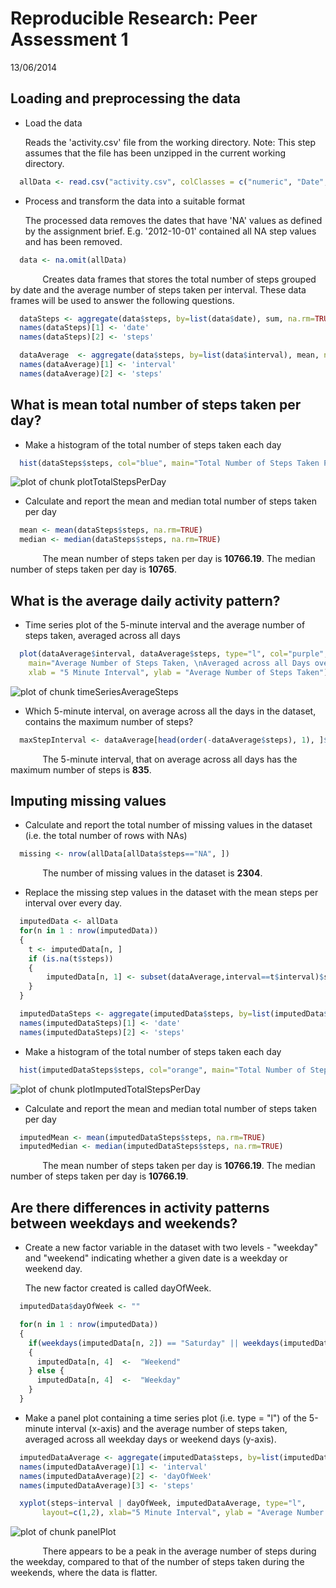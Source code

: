 # Reproducible Research: Peer Assessment 1

13/06/2014



## Loading and preprocessing the data

- Load the data

  Reads the 'activity.csv' file from the working directory. 
  Note: This step assumes that the file has been unzipped in the current working directory.


```r
  allData <- read.csv("activity.csv", colClasses = c("numeric", "Date", "numeric"))
```

- Process and transform the data into a suitable format

  The processed data removes the dates that have 'NA' values as defined by the assignment brief. E.g. '2012-10-01' contained all NA step values and has been removed.


```r
  data <- na.omit(allData)
```

&nbsp;&nbsp;&nbsp;&nbsp;&nbsp;&nbsp;&nbsp;&nbsp;&nbsp;&nbsp;&nbsp;&nbsp;&nbsp;Creates data frames that stores the total number of steps grouped by date and the average number of steps taken per interval. These data frames will be used to answer the following questions.    


```r
  dataSteps <- aggregate(data$steps, by=list(data$date), sum, na.rm=TRUE)
  names(dataSteps)[1] <- 'date'
  names(dataSteps)[2] <- 'steps'

  dataAverage  <- aggregate(data$steps, by=list(data$interval), mean, na.rm=TRUE)
  names(dataAverage)[1] <- 'interval'
  names(dataAverage)[2] <- 'steps'
```

## What is mean total number of steps taken per day?

- Make a histogram of the total number of steps taken each day

```r
  hist(dataSteps$steps, col="blue", main="Total Number of Steps Taken Per Day", xlab="Steps Taken Per Day")
```

![plot of chunk plotTotalStepsPerDay](figure/plotTotalStepsPerDay.png) 

- Calculate and report the mean and median total number of steps taken per day

```r
  mean <- mean(dataSteps$steps, na.rm=TRUE)
  median <- median(dataSteps$steps, na.rm=TRUE)
```

&nbsp;&nbsp;&nbsp;&nbsp;&nbsp;&nbsp;&nbsp;&nbsp;&nbsp;&nbsp;&nbsp;&nbsp;&nbsp;The mean number of steps taken per day is **10766.19**. The median number of steps taken per day is **10765**.

## What is the average daily activity pattern?

- Time series plot of the 5-minute interval and the average number of steps taken, averaged across all days 

```r
  plot(dataAverage$interval, dataAverage$steps, type="l", col="purple",
    main="Average Number of Steps Taken, \nAveraged across all Days over 5 Minute Intervals",
    xlab = "5 Minute Interval", ylab = "Average Number of Steps Taken")  
```

![plot of chunk timeSeriesAverageSteps](figure/timeSeriesAverageSteps.png) 

- Which 5-minute interval, on average across all the days in the dataset, contains the maximum number of steps?

```r
  maxStepInterval <- dataAverage[head(order(-dataAverage$steps), 1), ]$interval
```
&nbsp;&nbsp;&nbsp;&nbsp;&nbsp;&nbsp;&nbsp;&nbsp;&nbsp;&nbsp;&nbsp;&nbsp;&nbsp;The 5-minute interval, that on average across all days has the maximum number of steps is **835**.

## Imputing missing values

- Calculate and report the total number of missing values in the dataset (i.e. the total number of rows with NAs)

```r
  missing <- nrow(allData[allData$steps=="NA", ])
```

&nbsp;&nbsp;&nbsp;&nbsp;&nbsp;&nbsp;&nbsp;&nbsp;&nbsp;&nbsp;&nbsp;&nbsp;&nbsp;The number of missing values in the dataset is **2304**.

- Replace the missing step values in the dataset with the mean steps per interval over every day.

```r
  imputedData <- allData
  for(n in 1 : nrow(imputedData)) 
  {
    t <- imputedData[n, ]
  	if (is.na(t$steps)) 
    {
    	imputedData[n, 1] <- subset(dataAverage,interval==t$interval)$steps
  	} 
  }

  imputedDataSteps <- aggregate(imputedData$steps, by=list(imputedData$date), sum, na.rm=TRUE)
  names(imputedDataSteps)[1] <- 'date'
  names(imputedDataSteps)[2] <- 'steps'
```

- Make a histogram of the total number of steps taken each day

```r
  hist(imputedDataSteps$steps, col="orange", main="Total Number of Steps Taken Per Day", xlab="Steps Taken Per Day")
```

![plot of chunk plotImputedTotalStepsPerDay](figure/plotImputedTotalStepsPerDay.png) 

- Calculate and report the mean and median total number of steps taken per day

```r
  imputedMean <- mean(imputedDataSteps$steps, na.rm=TRUE)
  imputedMedian <- median(imputedDataSteps$steps, na.rm=TRUE)
```

&nbsp;&nbsp;&nbsp;&nbsp;&nbsp;&nbsp;&nbsp;&nbsp;&nbsp;&nbsp;&nbsp;&nbsp;&nbsp;The mean number of steps taken per day is **10766.19**. The median number of steps taken per day is **10766.19**.


## Are there differences in activity patterns between weekdays and weekends?

- Create a new factor variable in the dataset with two levels - "weekday" and "weekend" indicating whether a given date is a weekday or weekend day.

  The new factor created is called dayOfWeek.
  

```r
  imputedData$dayOfWeek <- ""

  for(n in 1 : nrow(imputedData))
  {
    if(weekdays(imputedData[n, 2]) == "Saturday" || weekdays(imputedData[n, 2]) == "Sunday")
    {
      imputedData[n, 4]  <-  "Weekend"
    } else {
      imputedData[n, 4]  <-  "Weekday"
    }
  }
```

- Make a panel plot containing a time series plot (i.e. type = "l") of the 5-minute interval (x-axis) and the average number of steps taken, averaged across all weekday days or weekend days (y-axis). 


```r
  imputedDataAverage <- aggregate(imputedData$steps, by=list(imputedData$interval, imputedData$dayOfWeek), mean, na.rm=TRUE)
  names(imputedDataAverage)[1] <- 'interval'
  names(imputedDataAverage)[2] <- 'dayOfWeek'
  names(imputedDataAverage)[3] <- 'steps'

  xyplot(steps~interval | dayOfWeek, imputedDataAverage, type="l",
       layout=c(1,2), xlab="5 Minute Interval", ylab = "Average Number of Steps Taken")
```

![plot of chunk panelPlot](figure/panelPlot.png) 

&nbsp;&nbsp;&nbsp;&nbsp;&nbsp;&nbsp;&nbsp;&nbsp;&nbsp;&nbsp;&nbsp;&nbsp;&nbsp;There appears to be a peak in the average number of steps during the weekday, compared to that of the number of steps taken during the weekends, where the data is flatter.
